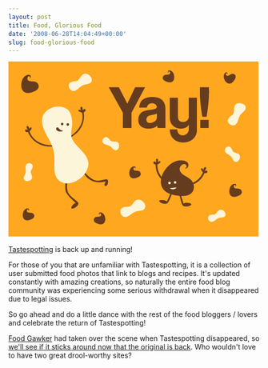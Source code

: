 ```yaml
---
layout: post
title: Food, Glorious Food
date: '2008-06-28T14:04:49+00:00'
slug: food-glorious-food
---
```

<img src='/images/uploads/2008/06/yay1.gif' alt='yay' />

<a href="http://www.tastespotting.com/">Tastespotting</a> is back up and running!

For those of you that are unfamiliar with Tastespotting, it is a collection of user submitted food photos that link to blogs and recipes. It's updated constantly with amazing creations, so naturally the entire food blog community was experiencing some serious withdrawal when it disappeared due to legal issues. 

So go ahead and do a little dance with the rest of the food bloggers / lovers and celebrate the return of Tastespotting!

<a href="http://foodgawker.com/">Food Gawker</a> had taken over the scene when Tastespotting disappeared, so <a href="http://www.cookthink.com/blog/?p=1039">we'll see if it sticks around now that the original is back</a>. Who wouldn't love to have two great drool-worthy sites?
